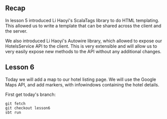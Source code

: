 Recap
-----

In lesson 5 introduced Li Haoyi's ScalaTags library to do HTML templating. This allowed us to write a template that can be shared across the client and the server.  

We also introduced Li Haoyi's Autowire library, which allowed to expose our HotelsService API to the client. 
This is very extensible and will allow us to very easily expose new methods to the API without any additional changes.


Lesson 6 
--------

Today we will add a map to our hotel listing page. We will use the Google Maps API, and add markers, with infowindows containing the hotel details.

First get today's branch:
```
git fetch
git checkout lesson6
sbt run
```
